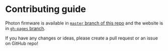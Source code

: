 # Contributing guide

Photon firmware is available in [`master` branch of this repo](https://github.com/suda/drone-telemetry) and the website is in [`gh-pages` branch](https://github.com/suda/drone-telemetry/tree/gh-pages).

If you have any changes or ideas, please create a pull request or an issue on GitHub repo!
